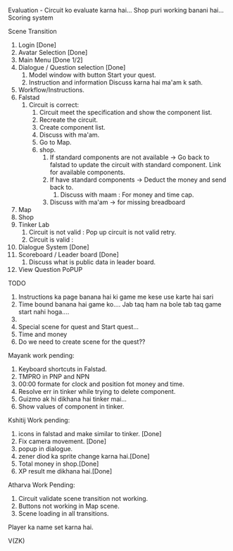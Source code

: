 Evaluation - Circuit ko evaluate karna hai...
Shop puri working banani hai...
Scoring system


Scene Transition
1. Login [Done]
2. Avatar Selection [Done]
3. Main Menu [Done 1/2]
4. Dialogue / Question selection [Done]
	1. Model window with button Start your quest.
	2. Instruction and information Discuss karna hai ma'am k sath.
5. Workflow/Instructions.
6. Falstad
	1. Circuit is correct: 
		1. Circuit meet the specification and show the component list.
		2. Recreate the circuit.
		3. Create component list.
		4. Discuss with ma'am.
		5. Go to Map.
		6. shop.
			1. If standard components are not available -> Go back to falstad to update the circuit with standard component. Link for available components. 
			2. If have standard components -> Deduct the money and send back to.
				1. Discuss with maam : For money and time cap.
			3. Discuss with ma'am -> for missing breadboard
7. Map
8. Shop
9. Tinker Lab
	1. Circuit is not valid : Pop up circuit is not valid retry. 
	2. Circuit is valid : 
10. Dialogue System [Done]
11. Scoreboard / Leader board [Done]
	1. Discuss what is public data in leader board.
12. View Question PoPUP

TODO
1. Instructions ka page banana hai ki game me kese use karte hai sari 
2. Time bound banana hai game ko.... Jab taq ham na bole tab taq game start nahi hoga....
3. 
4. Special scene for quest and Start quest...
5. Time and money 
6. Do we need to create scene for the quest??

Mayank work pending:
1. Keyboard shortcuts in Falstad.
2. TMPRO in PNP and NPN
3. 00:00 formate for clock and position fot money and time.
4. Resolve err in tinker while trying to delete component.
5. Guizmo ak hi dikhana hai tinker mai...
6. Show values of component in tinker.

Kshitij Work pending:
1. icons in falstad and make similar to tinker. [Done]
2. Fix camera movement. [Done]
3. popup in dialogue.
4. zener diod ka sprite change karna hai.[Done]
5. Total money in shop.[Done]
6. XP result me dikhana hai.[Done]

Atharva Work Pending:
1. Circuit validate scene transition not working.
2. Buttons not working in Map scene.
3. Scene loading in all transitions.


Player ka name set karna hai.

V(ZK)
